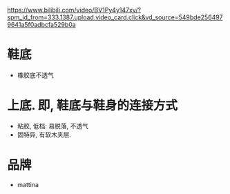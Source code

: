 https://www.bilibili.com/video/BV1Py4y147xv/?spm_id_from=333.1387.upload.video_card.click&vd_source=549bde2564979641a5f0adbcfa529b0a

# 鞋底
- 橡胶底不透气

# 上底. 即, 鞋底与鞋身的连接方式
- 粘胶, 低档: 易脱落, 不透气
- 固特异, 有软木夹层.

# 品牌
- mattina